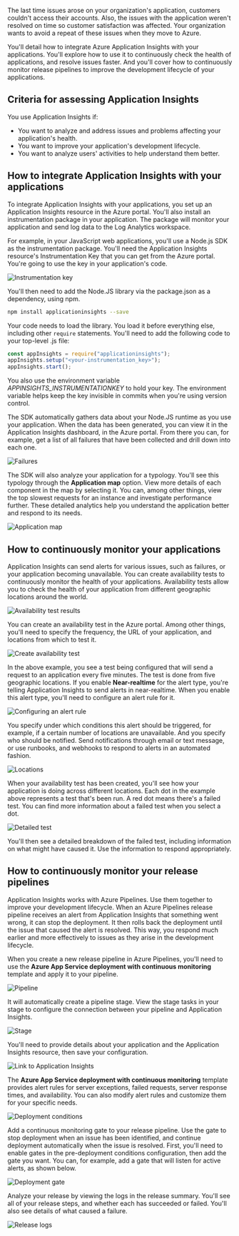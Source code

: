 The last time issues arose on your organization's application, customers couldn't access their accounts. Also, the issues with the application weren't resolved on time so customer satisfaction was affected. Your organization wants to avoid a repeat of these issues when they move to Azure.

You'll detail how to integrate Azure Application Insights with your applications. You'll explore how to use it to continuously check the health of applications, and resolve issues faster. And you'll cover how to continuously monitor release pipelines to improve the development lifecycle of your applications.

## Criteria for assessing Application Insights

You use Application Insights if:

- You want to analyze and address issues and problems affecting your application's health.
- You want to improve your application's development lifecycle.
- You want to analyze users' activities to help understand them better.

## How to integrate Application Insights with your applications

To integrate Application Insights with your applications, you set up an Application Insights resource in the Azure portal. You'll also install an instrumentation package in your application. The package will monitor your application and send log data to the Log Analytics workspace.

For example, in your JavaScript web applications, you'll use a Node.js SDK as the instrumentation package. You'll need the Application Insights resource's Instrumentation Key that you can get from the Azure portal. You're going to use the key in your application's code.

 ![Instrumentation key](../media/5-instrumentation-key.png)

<!-- Original image: https://docs.microsoft.com/en-us/azure/azure-monitor/app/media/nodejs/instrumentation-key-001.png -->

You'll then need to add the Node.JS library via the package.json as a dependency, using npm.

``` bash
npm install applicationinsights --save
```

Your code needs to load the library.  You load it before everything else, including other `require` statements. You'll need to add the following code to your top-level .js file:

```javascript
const appInsights = require("applicationinsights");
appInsights.setup("<your-instrumentation_key>");
appInsights.start();
```

You also use the environment variable *APPINSIGHTS_INSTRUMENTATIONKEY* to hold your key. The environment variable helps keep the key invisible in commits when you're using version control.

The SDK automatically gathers data about your Node.JS runtime as you use your application. When the data has been generated, you can view it in the Application Insights dashboard, in the Azure portal. From there you can, for example, get a list of all failures that have been collected and drill down into each one.

![Failures](../media/5-failures.png)

<!-- Original image: https://docs.microsoft.com/en-us/azure/azure-monitor/learn/media/tutorial-runtime-exceptions/failed-requests-blade.png -->

The SDK will also analyze your application for a typology. You'll see this typology through the **Application map** option. View more details of each component in the map by selecting it. You can, among other things, view the top slowest requests for an instance and investigate performance further. These detailed analytics help you understand the application better and respond to its needs.

![Application map](../media/5-application-map.png)

<!-- Original image: https://docs.microsoft.com/en-us/azure/azure-monitor/app/media/nodejs/application-map-002.png -->

## How to continuously monitor your applications

Application Insights can send alerts for various issues, such as failures, or your application becoming unavailable. You can create availability tests to continuously monitor the health of your applications. Availability tests allow you to check the health of your application from different geographic locations around the world.

![Availability test results](../media/5-availability-results.png)

<!-- TODO: please feel free to update to Learn standards. Original image: https://docs.microsoft.com/en-us/azure/azure-monitor/learn/media/tutorial-alert/add-test-001.png -->

You can create an availability test in the Azure portal. Among other things, you'll need to specify the frequency, the URL of your application, and locations from which to test it.

![Create availability test](../media/5-create-availability-test.png)

<!-- TODO: please feel free to update to Learn standards. Original image: https://docs.microsoft.com/en-us/azure/azure-monitor/learn/media/tutorial-alert/create-test-001.png -->

In the above example, you see a test being configured that will send a request to an application every five minutes. The test is done from five geographic locations. If you enable **Near-realtime** for the alert type, you're telling Application Insights to send alerts in near-realtime. When you enable this alert type, you'll need to configure an alert rule for it.

![Configuring an alert rule](../media/5-alert-rule.png)

<!-- TODO: please feel free to update to Learn standards. Original image: https://docs.microsoft.com/en-us/azure/azure-monitor/learn/media/tutorial-alert/save-alert-001.png -->

You specify under which conditions this alert should be triggered, for example, if a certain number of locations are unavailable. And you specify who should be notified. Send notifications through email or text message, or use runbooks, and webhooks to respond to alerts in an automated fashion.

![Locations](../media/5-availability-in-locations.png)

<!-- TODO: please feel free to update to Learn standards. Original image: https://docs.microsoft.com/en-us/azure/azure-monitor/learn/media/tutorial-alert/test-details-001.png -->

When your availability test has been created, you'll see how your application is doing across different locations. Each dot in the example above represents a test that's been run. A red dot means there's a failed test. You can find more information about a failed test when you select a dot.

![Detailed test](../media/5-detailed-test.png)

<!-- TODO: please feel free to update to Learn standards. Original image: https://docs.microsoft.com/en-us/azure/azure-monitor/learn/media/tutorial-alert/test-result-001.png  -->

You'll then see a detailed breakdown of the failed test, including information on what might have caused it. Use the information to respond appropriately.

## How to continuously monitor your release pipelines

Application Insights works with Azure Pipelines. Use them together to improve your development lifecycle. When an Azure Pipelines release pipeline receives an alert from Application Insights that something went wrong, it can stop the deployment. It then rolls back the deployment until the issue that caused the alert is resolved. This way, you respond much earlier and more effectively to issues as they arise in the development lifecycle.

When you create a new release pipeline in Azure Pipelines, you'll need to use the **Azure App Service deployment with continuous monitoring** template and apply it to your pipeline.

![Pipeline](../media/5-pipeline-template.png)

<!-- TODO: please feel free to update to Learn standards.  Original image: https://docs.microsoft.com/en-us/azure/azure-monitor/app/media/continuous-monitoring/001.png -->

It will automatically create a pipeline stage. View the stage tasks in your stage to configure the connection between your pipeline and Application Insights.

![Stage](../media/5-pipeline-stage.png)

You'll need to provide details about your application and the Application Insights resource, then save your configuration.

![Link to Application Insights](../media/5-new-link-insights-app-service.png)

The **Azure App Service deployment with continuous monitoring** template provides alert rules for server exceptions, failed requests, server response times, and availability. You can also modify alert rules and customize them for your specific needs.

![Deployment conditions](../media/5-predeployment-conditions.png)

<!-- original image: https://docs.microsoft.com/en-us/azure/azure-monitor/app/media/continuous-monitoring/004.png -->

Add a continuous monitoring gate to your release pipeline. Use the gate to stop deployment when an issue has been identified, and continue deployment automatically when the issue is resolved. First, you'll need to enable gates in the pre-deployment conditions configuration, then add the gate you want. You can, for example, add a gate that will listen for active alerts, as shown below.

![Deployment gate](../media/5-deployment-gate.png)

<!-- Original image: https://docs.microsoft.com/en-us/azure/azure-monitor/app/media/continuous-monitoring/005.png  -->

Analyze your release by viewing the logs in the release summary. You'll see all of your release steps, and whether each has succeeded or failed. You'll also see details of what caused a failure.

![Release logs](../media/5-release-logs.png)

<!-- Original image: https://docs.microsoft.com/en-us/azure/azure-monitor/app/media/continuous-monitoring/006.png -->